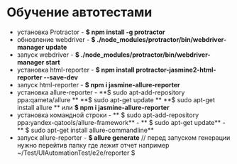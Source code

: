 # Обучение автотестами

* установка Protractor - **$ npm install -g protractor**
* обновление webdriver - **$ ./node_modules/protractor/bin/webdriver-manager update**
* запуск webdriver - **$ ./node_modules/protractor/bin/webdriver-manager start**
* установка html-reporter - **$ npm install protractor-jasmine2-html-reporter --save-dev**
* запуск html-reporter - **$ npm i jasmine-allure-reporter**
* установка allure-reporter - 
                              **$ sudo apt-add-repository ppa:qameta/allure ** 
                              **$ sudo apt-get update **
                              **$ sudo apt-get install allure **
                               или
                              **$ npm i jasmine-allure-reporter**
* установка командной строки - ** $ sudo apt-add-repository ppa:yandex-qatools/allure-framework**
                             - ** $ sudo apt-get update**
                             - ** $ sudo apt-get install allure-commandline**            
* запуск allure-reporter - **$ allure generate**   // перед запуском генерации нужно перейтив папку где лежит отчет например ~/Test/UIAutomationTest/e2e/reporter $
